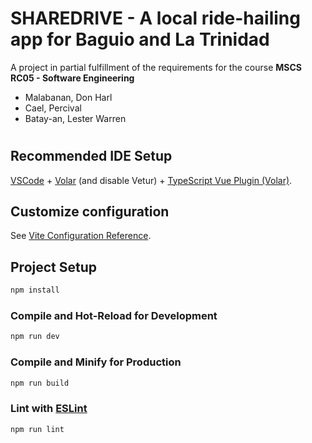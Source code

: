 
# **SHAREDRIVE** - A local ride-hailing app for Baguio and La Trinidad

A project in partial fulfillment of the requirements for the course **MSCS RC05 - Software Engineering**

- Malabanan, Don Harl
- Cael, Percival
- Batay-an, Lester Warren

# 

## Recommended IDE Setup

[VSCode](https://code.visualstudio.com/) + [Volar](https://marketplace.visualstudio.com/items?itemName=Vue.volar) (and disable Vetur) + [TypeScript Vue Plugin (Volar)](https://marketplace.visualstudio.com/items?itemName=Vue.vscode-typescript-vue-plugin).

## Customize configuration

See [Vite Configuration Reference](https://vitejs.dev/config/).

## Project Setup

```sh
npm install
```

### Compile and Hot-Reload for Development

```sh
npm run dev
```

### Compile and Minify for Production

```sh
npm run build
```

### Lint with [ESLint](https://eslint.org/)

```sh
npm run lint
```
